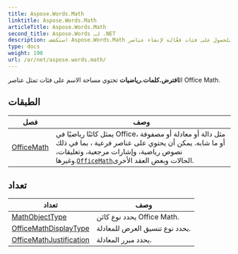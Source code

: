 ```yaml
---
title: Aspose.Words.Math
linktitle: Aspose.Words.Math
articleTitle: Aspose.Words.Math
second_title: Aspose.Words لـ .NET
description: استكشف Aspose.Words.Math للحصول على فئات فعّالة لإنشاء عناصر Office Math ومعالجتها بسهولة. حسّن معالجة مستنداتك اليوم!
type: docs
weight: 190
url: /ar/net/aspose.words.math/
---
```

ال**افترض.كلمات.رياضيات** تحتوي مساحة الاسم على فئات تمثل عناصر Office Math.

## الطبقات

| فصل | وصف |
| --- | --- |
| [OfficeMath](./officemath/) | يمثل كائنًا رياضيًا في Office، مثل دالة أو معادلة أو مصفوفة أو ما شابه. يمكن أن يحتوي على عناصر فرعية ، بما في ذلك نصوص رياضية، وإشارات مرجعية، وتعليقات، وغيرها.[`OfficeMath`](../aspose.words.math/officemath/)الحالات وبعض العقد الأخرى. |
## تعداد

| تعداد | وصف |
| --- | --- |
| [MathObjectType](./mathobjecttype/) | يحدد نوع كائن Office Math. |
| [OfficeMathDisplayType](./officemathdisplaytype/) | يحدد نوع تنسيق العرض للمعادلة. |
| [OfficeMathJustification](./officemathjustification/) | يحدد مبرر المعادلة. |
